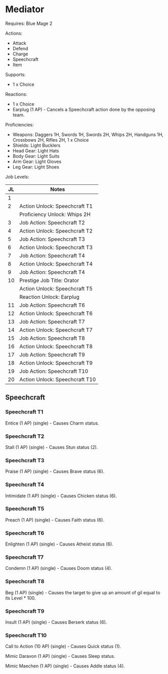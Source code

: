 # Mediator

Requires: Blue Mage 2

Actions:

- Attack
- Defend
- Charge
- Speechcraft
- Item

Supports:

- 1 x Choice

Reactions:

- 1 x Choice
- Earplug (1 AP) - Cancels a Speechcraft action done by the opposing team.

Proficiencies:

- Weapons: Daggers 1H, Swords 1H, Swords 2H, Whips 2H, Handguns 1H, Crossbows 2H, Rifles 2H, 1 x Choice
- Shields: Light Bucklers
- Head Gear: Light Hats
- Body Gear: Light Suits
- Arm Gear: Light Gloves
- Leg Gear: Light Shoes

Job Levels:

| JL | Notes |
| --- | --- |
| 1 | 
| 2 | Action Unlock: Speechcraft T1
|   | Proficiency Unlock: Whips 2H
| 3 | Job Action: Speechcraft T2
| 4 | Action Unlock: Speechcraft T2
| 5 | Job Action: Speechcraft T3
| 6 | Action Unlock: Speechcraft T3
| 7 | Job Action: Speechcraft T4
| 8 | Action Unlock: Speechcraft T4
| 9 | Job Action: Speechcraft T4
| 10 | Prestige Job Title: Orator
|    | Action Unlock: Speechcraft T5
|    | Reaction Unlock: Earplug
| 11 | Job Action: Speechcraft T6
| 12 | Action Unlock: Speechcraft T6
| 13 | Job Action: Speechcraft T7
| 14 | Action Unlock: Speechcraft T7
| 15 | Job Action: Speechcraft T8
| 16 | Action Unlock: Speechcraft T8
| 17 | Job Action: Speechcraft T9
| 18 | Action Unlock: Speechcraft T9
| 19 | Job Action: Speechcraft T10
| 20 | Action Unlock: Speechcraft T10

## Speechcraft

### Speechcraft T1

Entice (1 AP) (single) - Causes Charm status.

### Speechcraft T2

Stall (1 AP) (single) - Causes Stun status (2).

### Speechcraft T3

Praise (1 AP) (single) - Causes Brave status (6).

### Speechcraft T4

Intimidate (1 AP) (single) - Causes Chicken status (6).

### Speechcraft T5

Preach (1 AP) (single) - Causes Faith status (6).

### Speechcraft T6

Enlighten (1 AP) (single) - Causes Atheist status (6).

### Speechcraft T7

Condemn (1 AP) (single) - Causes Doom status (4).

### Speechcraft T8

Beg (1 AP) (single) - Causes the target to give up an amount of gil equal to its Level * 100.

### Speechcraft T9

Insult (1 AP) (single) - Causes Berserk status (6).

### Speechcraft T10

Call to Action (10 AP) (single) - Causes Quick status (1).

Mimic Daravon (1 AP) (single) - Causes Sleep status.

Mimic Maechen (1 AP) (single) - Causes Addle status (4).
